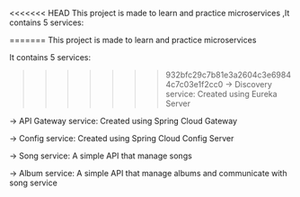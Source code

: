 <<<<<<< HEAD
This project is made to learn and practice microservices ,It contains 5 services:

=======
This project is made to learn and practice microservices

It contains 5 services:
>>>>>>> 932bfc29c7b81e3a2604c3e69844c7c03e1f2cc0
-> Discovery service: Created using Eureka Server

-> API Gateway service: Created using Spring Cloud Gateway

-> Config service: Created using Spring Cloud Config Server

-> Song service: A simple API that manage songs

-> Album service: A simple API that manage albums and communicate with song service
